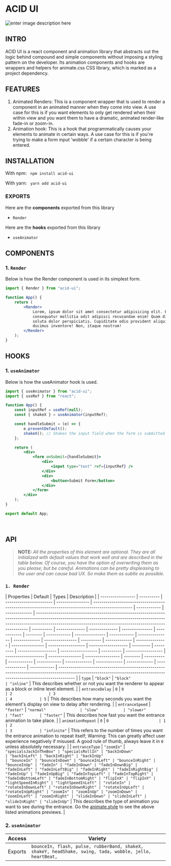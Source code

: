 # ACID UI

![enter image description here](https://user-images.githubusercontent.com/66220736/192905860-7b6a7edf-4f3c-4a54-b24b-efde65d71b2d.png)

## INTRO

ACID UI is a react component and animation library that abstracts out the logic behind compound and simple components without imposing a styling pattern on the developer. Its animation components and hooks are wrappers and helpers for animate.css CSS library, which is marked as a project dependency.

## FEATURES

1. Animated Renders: This is a component wrapper that is used to render a component in an animated manner when they come into view. A use case for this is if you want elements to only get rendered when their within view and you want them to have a dramatic, animated render-like fade-in or zoom-in.
2. Animation hook: This is a hook that programmatically causes your elements to animate in certain ways. A use case for this is if you're trying to make a form input 'wobble' if a certain character is being entered.

## INSTALLATION

With npm:
` npm install acid-ui`

With yarn:
` yarn add acid-ui`

### EXPORTS

Here are the **components** exported from this library

-   `Render`

Here are the **hooks** exported from this library

-   `useAnimator`
    <br/>

## COMPONENTS

### 1. `Render`

Below is how the Render component is used in its simplest form.

```jsx
import { Render } from "acid-ui";

function App() {
	return (
		<Render>
			Lorem, ipsum dolor sit amet consectetur adipisicing elit. Facilis
			consequatur mollitia odit adipisci recusandae enim! Quam dignissimos
			soluta dolor perspiciatis. Cupiditate odio provident aliquid enim
			ducimus inventore! Non, itaque nostrum!
		</Render>
	);
}
```

## HOOKS

### 1. `useAnimator`

Below is how the useAnimator hook is used.

```jsx
import { useAnimator } from "acid-ui";
import { useRef } from "react";

function App() {
	const inputRef = useRef(null);
	const { shakeX } = useAnimator(inputRef);

	const handleSubmit = (e) => {
		e.preventDefault();
		shakeX(); // Shakes the input field when the form is submitted
	};

	return (
		<div>
			<form onSubmit={handleSubmit}>
				<div>
					<input type="text" ref={inputRef} />
				</div>
				<div>
					<button>Submit Form</button>
				</div>
			</form>
		</div>
	);
}

export default App;
```

<br />

## API

> **NOTE:** _All the properties of this element are optional. They are all initialized with default values that work well and are described
> in the table below. Of course, you have the option of overwriting them
> as you please; but be careful. Animations can be pretty displeasing to
> the user and can cause bad UX. So make them as subtle as possible._

### `1. Render`

| Properties        | Default    | Types                   | Description      |
| ----------------- | ---------- | ----------------------- | ---------------- | ------------------------------------------------------------------------------------------------- | ------------ | ------------- | -------------------------------------------------------------------------------------------------------------------------------------------------------------------------------------------------------------------------------------- | ---------- | -------------- | -------------- | --------------- | ------------ | -------- | ------------ | --------------- | ------------ | --------------- | ------------- | ---------------- | ---------- | ------------- | --------------- | ---------------- | ------------------ | ------------------- | --------- | --------- | ------------------- | ------------------ | ---------- | ------------------ | ------------------- | ---------------- | ----------------- | -------- | ---------- | ------------ | ------------ | ------------- | ------------- | ------------- | -------------- | ------------ | -------------------------------------------------------------------------------------------------------------------------------------------------------------------- |
| `type`            | `"block"`  | `"block"                | "inline"`        | This describes whether or not you want the renderer to appear as a block or inline level element. |
| `entranceDelay`   | `0`        | `0                      | 2                | 3                                                                                                 | 4            | 5`            | This describes how many seconds you want the element's display on view to delay after rendering.                                                                                                                                       |
| `entranceSpeed`   | `"faster"` | `"normal"               | "slow"           | "slower"                                                                                          | "fast"       | "faster"`     | This describes how fast you want the entrance animation to take place.                                                                                                                                                                 |
| `animationRepeat` | `0`        | `0                      | 1                | 2                                                                                                 | 3            | "infinite"`   | This refers to the number of times you want the entrance animation to repeat itself; Warning: This can greatly affect user experience negatively if misused. A good rule of thumb, always leave it in `0` unless absolutely necessary. |
| `entranceType`    | `"zoomIn"` | `"specialsJackInTheBox" | "specialsRollIn" | "backInDown"                                                                                      | "backInLeft" | "backInRight" | "backInUp"                                                                                                                                                                                                                             | "bounceIn" | "bounceInDown" | "bounceInLeft" | "bounceInRight" | "bounceInUp" | "fadeIn" | "fadeInDown" | "fadeInDownBig" | "fadeInLeft" | "fadeInLeftBig" | "fadeInRight" | "fadeInRightBig" | "fadeInUp" | "fadeInUpBig" | "fadeInTopLeft" | "fadeInTopRight" | "fadeInBottomLeft" | "fadeInBottomRight" | "flipInX" | "flipInY" | "lightSpeedInRight" | "lightSpeedInLeft" | "rotateIn" | "rotateInDownLeft" | "rotateInDownRight" | "rotateInUpLeft" | "rotateInUpRight" | "zoomIn" | "zoomInUp" | "zoomInDown" | "zoomInLeft" | "zoomInRight" | "slideInDown" | "slideInLeft" | "slideInRight" | "slideInUp"` | This describes the type of animation you want to see during the entrance. Go the [animate.style](https://animate.style) to see the above listed animations previews. |

### 2. `useAnimator`

| Access  | Variety                                                                                                 |
| ------- | ------------------------------------------------------------------------------------------------------- |
| Exports | `bounceIn, flash, pulse, rubberBand, shakeX, shakeY, headShake, swing, tada, wobble, jello, heartBeat,` |
